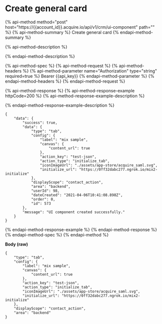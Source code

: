 # Create general card

{% api-method method="post" host="https://{{account\_id}}.acquire.io/api/v1/crm/ui-component" path="" %}
{% api-method-summary %}
Create general card
{% endapi-method-summary %}

{% api-method-description %}

{% endapi-method-description %}

{% api-method-spec %}
{% api-method-request %}
{% api-method-headers %}
{% api-method-parameter name="Authorization" type="string" required=true %}
Bearer {{api\_key}}
{% endapi-method-parameter %}
{% endapi-method-headers %}
{% endapi-method-request %}

{% api-method-response %}
{% api-method-response-example httpCode=200 %}
{% api-method-response-example-description %}

{% endapi-method-response-example-description %}

```
{
    "data": {
        "success": true,
        "data": {
            "type": "tab",
            "config": {
                "label": "mix sample",
                "canvas": {
                    "content_url": true
                },
                "action_key": "test-json",
                "action_type": "initialize_tab",
                "iconImageUrl": "./assets/app-store/acquire_saml.svg",
                "initialize_url": "https://0ff32dabc277.ngrok.io/mix2-initialize"
            },
            "displayScope": "contact_action",
            "area": "backend",
            "userId": 98,
            "dateCreated": "2021-04-06T10:41:08.898Z",
            "order": 0,
            "id": 573
        },
        "message": "UI component created successfully."
    }
}
```
{% endapi-method-response-example %}
{% endapi-method-response %}
{% endapi-method-spec %}
{% endapi-method %}

**Body \(raw\)**

```text
{
    "type": "tab",
    "config": {
        "label": "mix sample",
        "canvas": {
            "content_url": true
        },
        "action_key": "test-json",
        "action_type": "initialize_tab",
        "iconImageUrl": "./assets/app-store/acquire_saml.svg",
        "initialize_url": "https://0ff32dabc277.ngrok.io/mix2-initialize"
    },
    "displayScope": "contact_action",
    "area": "backend"
}
```

